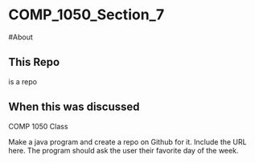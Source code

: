 # COMP_1050_Section_7
#About
## This Repo
is a repo
## When this was discussed 
COMP 1050 Class 


Make a java program and create a repo on Github for it. Include the URL here. The program should ask the user their favorite day of the week.
